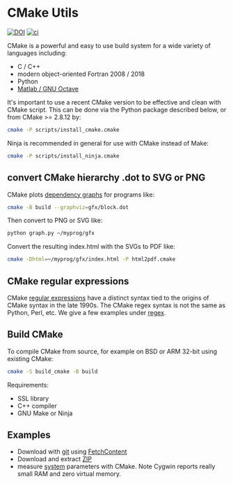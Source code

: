 # CMake Utils

[![DOI](https://zenodo.org/badge/DOI/10.5281/zenodo.1488084.svg)](https://doi.org/10.5281/zenodo.1488084)
[![ci](https://github.com/scivision/cmakeutils/actions/workflows/ci.yml/badge.svg)](https://github.com/scivision/cmakeutils/actions/workflows/ci.yml)

CMake is a powerful and easy to use build system for a wide variety of languages including:

* C / C++
* modern object-oriented Fortran 2008 / 2018
* Python
* [Matlab / GNU Octave](https://github.com/scivision/matlab-cmake-mex)

It's important to use a recent CMake version to be effective and clean with CMake script.
This can be done via the Python package described below, or from CMake >= 2.8.12 by:

```sh
cmake -P scripts/install_cmake.cmake
```

Ninja is recommended in general for use with CMake instead of Make:

```sh
cmake -P scripts/install_ninja.cmake
```

## convert CMake hierarchy .dot to SVG or PNG

CMake plots
[dependency graphs](https://www.scivision.dev/cmake-dependency-graph)
for programs like:

```sh
cmake -B build --graphviz=gfx/block.dot
```

Then convert to PNG or SVG like:

```sh
python graph.py ~/myprog/gfx
```

Convert the resulting index.html with the SVGs to PDF like:

```sh
cmake -Dhtml=~/myprog/gfx/index.html -P html2pdf.cmake
```

## CMake regular expressions

CMake [regular expressions](https://cmake.org/cmake/help/latest/command/string.html#regex-specification)
have a distinct syntax tied to the origins of CMake syntax in the late 1990s.
The CMake regex syntax is not the same as Python, Perl, etc.
We give a few examples under [regex](./regex).

## Build CMake

To compile CMake from source, for example on BSD or ARM 32-bit using existing CMake:

```sh
cmake -S build_cmake -B build
```

Requirements:

* SSL library
* C++ compiler
* GNU Make or Ninja

## Examples

* Download with [git](./fetchgit) using [FetchContent](https://cmake.org/cmake/help/latest/module/FetchContent.html)
* Download and extract [ZIP](./zip)
* measure [system](./system) parameters with CMake. Note Cygwin reports really small RAM and zero virtual memory.
